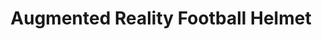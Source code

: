 ---
title: "Augmented Reality Football Helmet"
excerpt: "3D printed and fabricated NFL helmet with a twist: the player can equip an AR display using their phone."
year: "2020"
include_on_website: true
image: "ar_helmet.gif"
links_to_code: ""
links_to_video: ""
links_to_website: ""
permalink: /portfolio/ar_helmet
---